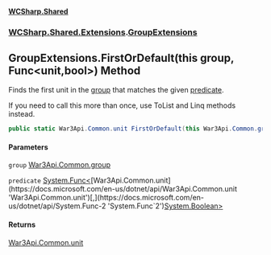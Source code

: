 #### [WCSharp.Shared](README.md 'README')
### [WCSharp.Shared.Extensions](WCSharp.Shared.Extensions.md 'WCSharp.Shared.Extensions').[GroupExtensions](WCSharp.Shared.Extensions.GroupExtensions.md 'WCSharp.Shared.Extensions.GroupExtensions')

## GroupExtensions.FirstOrDefault(this group, Func<unit,bool>) Method

Finds the first unit in the [group](WCSharp.Shared.Extensions.GroupExtensions.FirstOrDefault(thisWar3Api.Common.group,System.Func_War3Api.Common.unit,bool_).md#WCSharp.Shared.Extensions.GroupExtensions.FirstOrDefault(thisWar3Api.Common.group,System.Func_War3Api.Common.unit,bool_).group 'WCSharp.Shared.Extensions.GroupExtensions.FirstOrDefault(this War3Api.Common.group, System.Func<War3Api.Common.unit,bool>).group') that matches the given [predicate](WCSharp.Shared.Extensions.GroupExtensions.FirstOrDefault(thisWar3Api.Common.group,System.Func_War3Api.Common.unit,bool_).md#WCSharp.Shared.Extensions.GroupExtensions.FirstOrDefault(thisWar3Api.Common.group,System.Func_War3Api.Common.unit,bool_).predicate 'WCSharp.Shared.Extensions.GroupExtensions.FirstOrDefault(this War3Api.Common.group, System.Func<War3Api.Common.unit,bool>).predicate').  
  
If you need to call this more than once, use ToList and Linq methods instead.

```csharp
public static War3Api.Common.unit FirstOrDefault(this War3Api.Common.group group, System.Func<War3Api.Common.unit,bool> predicate);
```
#### Parameters

<a name='WCSharp.Shared.Extensions.GroupExtensions.FirstOrDefault(thisWar3Api.Common.group,System.Func_War3Api.Common.unit,bool_).group'></a>

`group` [War3Api.Common.group](https://docs.microsoft.com/en-us/dotnet/api/War3Api.Common.group 'War3Api.Common.group')

<a name='WCSharp.Shared.Extensions.GroupExtensions.FirstOrDefault(thisWar3Api.Common.group,System.Func_War3Api.Common.unit,bool_).predicate'></a>

`predicate` [System.Func&lt;](https://docs.microsoft.com/en-us/dotnet/api/System.Func-2 'System.Func`2')[War3Api.Common.unit](https://docs.microsoft.com/en-us/dotnet/api/War3Api.Common.unit 'War3Api.Common.unit')[,](https://docs.microsoft.com/en-us/dotnet/api/System.Func-2 'System.Func`2')[System.Boolean](https://docs.microsoft.com/en-us/dotnet/api/System.Boolean 'System.Boolean')[&gt;](https://docs.microsoft.com/en-us/dotnet/api/System.Func-2 'System.Func`2')

#### Returns
[War3Api.Common.unit](https://docs.microsoft.com/en-us/dotnet/api/War3Api.Common.unit 'War3Api.Common.unit')